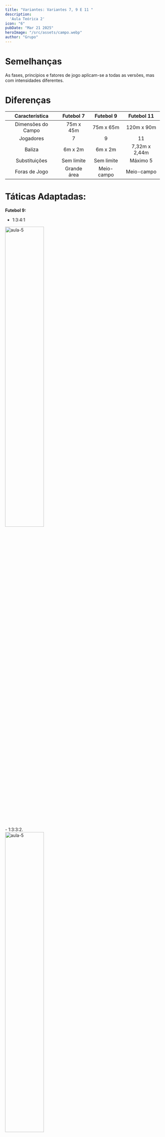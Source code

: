 ```yaml
---
title: "Variantes: Variantes 7, 9 E 11 "
description:
  'Aula Teórica 2'
icon: "6"
pubDate: "Mar 21 2025"
heroImage: "/src/assets/campo.webp"
author: "Grupo"
---
```


# Semelhanças 

As fases, princípios e fatores de jogo aplicam-se a todas as versões, mas com intensidades diferentes. 

# Diferenças 

|   Característica  |   Futebol 7  |   Futebol 9  |   Futebol 11 | 
|:-----------------:|:------------:|:------------:|:------------:|
|Dimensões do Campo |   75m x 45m  |   75m x 65m  |   120m x 90m |
|Jogadores          |       7      |      9       |      11      |
|Baliza             |   6m x 2m    |   6m x 2m    |7,32m x 2,44m |
|Substituições      |Sem limite    |Sem limite    |Máximo 5      |
|Foras de Jogo      |Grande área   |Meio-campo    |Meio-campo    |


# Táticas Adaptadas: 

**Futebol 9:** 
- 1:3:4:1 
<div class="relative justify-items-center">
<img src="/assets/1341.png" alt="aula-5" width="50%" height="full">
</div>
- 1:3:3:2. 
<div class="relative justify-items-center">
<img src="/assets/1332.png" alt="aula-5" width="50%" height="full">
</div>

**Futebol 7:** Menos jogadores, mais espaço por atleta. 